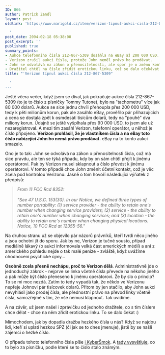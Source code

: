 ```yaml
---
ID: 866
author: Patrick Zandl
layout: post
oldlink: 'https://www.marigold.cz/item/verizon-tipnul-aukci-cisla-212-867-5309

  '
post_date: 2004-02-18 05:38:00
post_excerpt: ''
published: true
summary_points:
- Aukce telefonního čísla 212-867-5309 dosáhla na eBay až 200 000 USD.
- Verizon zrušil aukci čísla, protože John neměl právo ho prodávat.
- John se odvolává na zákon o přenositelnosti, ale spor je o změnu kontaktu.
- Dražitel chtěl na čísle zřídit erotickou linku, což se dalo očekávat.
title: "'Verizon típnul aukci čísla 212-867-5309"

  '
---
```


<p>
Ještě včera večer, když jsem se díval, jak pokračuje aukce čísla 212-867-5309 (to je to číslo z písničky Tommy Tutone), bylo na "tachometru" více jak 80 000 dolarů. Aukce se sice jednu chvíli přehoupla přes 200 000 USD, tedy k pěti milionům korun, pak ale zasáhlo eBay, prověřilo pár přihazujících a cena se dostala zpět k osmdesáti tisícům dolarů, tedy na "pouhé" dva miliony korun. Údajně se ještě vyšplhala přes 90 000 USD, to jsem ale už nezaregistroval. A mezi tím zasáhl Verizon, telefonní operátor, u něhož je číslo připojeno. <STRONG>Verizon prohlásil, že je vlastníkem čísla a na eBay toto číslo nabízející John ho nemá právo prodávat.</STRONG> eBay na to konto aukci smazalo. </p>

<p>
Ono je to tak: John se odvolává na zákon o přenositelnosti čísla, což má sice pravdu, ale ten se týká případu, kdy by on sám chtěl přejít k jinému operátorovi. Pak by Verizon musel sklapnout a číslo převést k jinému operátorovi. V tomto případě chce John změnit účetní kontakt, což je věc zcela pod kontrolou Verizonu. Jasně o tom hovoří následující výňatek z předpisů:</p>

<BLOCKQUOTE dir=ltr style="MARGIN-RIGHT: 0px">
<p>
<EM>From 11 FCC Rcd 8352:<BR><BR>"See 47 U.S.C. 153(30). In our Notice, we defined three types of number portability: (1) service provider - the ability to retain one's number when changing service providers; (2) service - the ability to retain one's number when changing services; and (3) location - the ability to retain one's number when changing physical locations. Notice, 10 FCC Rcd at 12355-56." </EM></p>
</BLOCKQUOTE>
<p>
Na druhou stranu už se objevilo pár názorů právníků, kteří tvrdí něco jiného a jsou ochotni jít do sporu. Jak by ne, Verizon je tučné sousto, případ mediálně lákavý (o aukci informovala velká část amerických médií) a ani z amerického pohledu nejde o tak malé peníze - zvláště, když uvážíme ohodnocení psychické újmy...&#160;</p>

<p>
<STRONG>Osobně zcela přesně nechápu, proč to Verizon dělá</STRONG>. Administrativně jde o jednoduchý zákrok - nejprve se linka včetně čísla převede na někoho jiného a pak může být číslo přeneseno k jinému operátorovi. Že by slo o princip? To se mi moc nezdá. Zatím to tedy vypadá tak, že někdo ve Verizonu nepřeje Johnovi pár tisícovek dolarů. Přitom by jen stačilo, aby John aukci nevyhlásil jako prodej čísla, ale přednostní právo na převod linky včetně čísla, samozřejmě s tím, že vše nemusí klapnout. Tak uvidíme. </p>

<p>
A na závěr, už jsem našel i zprávičku od jednoho dražitele, co s tím číslem chce dělat - chce na něm zřídit erotickou linku. To se dalo čekat :)</p>

<p>
Mimochodem, jak by dopadla dražba hezkého čísla u nás? Když se najdou lidi, kteří si uplatí hezkou SPZ (či jak se to dnes jmenuje), jistě by se našli zájemci o hezké číslo. </p>

<p>
O případu tohoto telefonního čísla píše <A href="http://blog.vozovna.cz/2004-02.html#180036" target=_blank>i KyberŠmok</A>. A <A href="http://blog.vozovna.cz/2004-02.html#160900" target=_blank>tady vysvětluje</A>, co to bylo za písničku, podle které se to číslo stalo známým.</p>